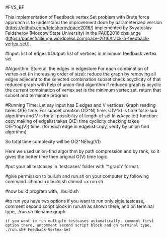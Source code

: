 #FVS_BF

This implementation of Feedback vertex Set problem with Brute force approach is to understand the improvement done by parameterized version (https://github.com/feldsherov/pace2016/) implemented by Svyatoslav Feldsherov (Moscow State University) in the PACE2016 challange (https://pacechallenge.wordpress.com/pace-2016/track-b-feedback-vertex-set/).

#Input:
    list of edges
#Output:
    list of vertices in minimum feedback vertex set

#Algorithm:
    Store all the edges in edgestore
    For each combination of vertex-set (in increasing order of size):
        reduce the graph by removing all edges adjecent to the selected combination subset
        check acyclicity of that reduced graph with help of union-find algorithm
        if reduced graph is acyclic
            the current combination of vertex set is the minimum vertex set.
            return that subset and terminate program

#Running Time:
    Let say input has E edges and V vertices,
    Graph reading takes O(E) time.
    For subset creation O(2^N) time. O(V^k) is time for k-sub algorithm and V is for all possibility of length of set
        In isAcyclic() function:
            copy making of edgelist takes O(E) time
            cyclicity checking takes O(E*log(V)) time. (for each edge in edgelist copy, verify by union find algorithm)

So total time complexity will be O(2^N*E*log(V))

Here we used union-find algorithm by path compression and by rank, so it gives the better time then original O(V) time logic.

#put your all testcases in 'testcases' folder with '*.graph' format.

#give permission to buil.sh and run.sh on your computer by following command.
    chmod +x build.sh
    chmod +x run.sh

#now build program with,
    ./build.sh

#to run you have two options
    if you want to run only sigle testcase, comment second script block in run.sh as shown there, and on terminal type,
    ./run.sh filename.graph

    if you want to run multiple testcases automatically, comment first option there, uncomment second script block and on terminal type,
    ./run.sh# Feedback-Vertex-Set

